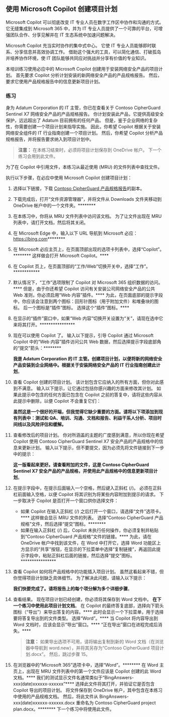 
使用 Microsoft Copilot 创建项目计划
---
Microsoft Copilot 可以彻底改变 IT 专业人员在数字工作区中协作和沟通的方式。 它无缝集成到 Microsoft 365 中，并为 IT 专业人员提供了一个可靠的平台，可增强团队合作、分享见解并在 IT 生态系统中加速问题解决。

Microsoft Copilot 充当实时协作的集中式中心。 它使 IT 专业人员能够即时联系、分享信息并高效协调工作。 借助这个强大的工具，可以简化通信、打破孤岛并培养协作环境，使 IT 团队能够共同应对挑战并分享有价值的专业知识。

本培训练习使用必应中的 Microsoft Copilot 创建用于安装网络安全产品的项目计划。 首先要求 Copilot 分析计划安装的新网络安全产品的产品规格报告。 然后，要求它使用产品规格报告中的信息更新项目计划。

### 练习

身为 Adatum Corporation 的 IT 主管，你已在查看关于 Contoso CipherGuard Sentinel X7 网络安全产品的产品规格报告。 你计划安装此产品，它提供高级安全保护，远远超出了 Adatum 目前拥有的任何产品。 但是，鉴于企业网络的复杂性，你需要创建一个项目计划来指导实施。 因此，你希望 Copilot 根据关于安装网络安全组件的 IT 行业指南创建一个项目计划。 然后，你希望 Copilot 分析产品规格报告，并将报告要求纳入到项目计划中。

> **注意：** 在本练习结束时，必须将项目计划保存到 OneDrive 帐户。 下一个练习会用到此文件。

为了在 Copilot 中引用文件，本练习从最近使用 (MRU) 的文件列表中查找文件。

执行以下步骤，在必应中使用 Microsoft Copilot 创建项目计划：

1.  选择以下链接，下载 [Contoso CipherGuard 产品规格报告](https://go.microsoft.com/fwlink/?linkid=2269123)的副本。
2.  下载完成后，打开“文件资源管理器”，并将文件从 Downloads 文件夹移动到 OneDrive 帐户中的一个文件夹。********
3.  在本练习中，你将从 MRU 文件列表中访问该文档。 为了让文件出现在 MRU 列表中，请打开文档，然后将其关闭。
4.  在 Microsoft Edge 中，输入以下 URL 导航到 Microsoft 必应：https://bing.com********
5.  在 Microsoft 必应主页上，在页面顶部出现的选项卡列表中，选择“Copilot”。******** 这样做会打开 Microsoft Copilot。****
6.  在 Copilot 页上，在页面顶部的“工作/Web”切换开关中，选择“工作”。************
7.  默认情况下，“工作”选项限制了 Copilot 对 Microsoft 365 组织数据的访问。**** 但是，由于你还希望 Copilot 访问有关安装公司网络安全产品的公共 Web 准则，你必须启用“Web 内容”插件。**** 为此，在页面底部的提示字段中，你应该会注意到两个图标：回形针图标（用于附加文件）和堆叠块的图标。 后一个图标是“插件”图标。 选择这个“插件”图标。****
8.  在显示的“插件”窗口中，如果“Web 内容”切换开关设置为“关”，请现在选中它来将其打开。****************
9.  现在可以使用 Copilot 了。 输入以下提示，引导 Copilot 通过 Microsoft Copilot 中的“Web 内容”插件访问公共 Web 数据，然后选择提示字段底部角的“提交”箭头：********
    
    **我是 Adatum Corporation 的 IT 主管。创建项目计划，以便将新的网络安全产品安装到企业网络中。根据关于安装网络安全产品的 IT 行业指南创建此计划**。
10. 查看 Copilot 创建的项目计划。 该计划包含它应纳入的所有方面，但你对此感到不满意。 输入以下提示，让它通过包括你感兴趣的方面来修改其计划。 如果此提示中包含的任何方面已包含在 Copilot 之前的答复中，请将这些内容从此提示中删除，以便 Copilot 不会重复它们：
    
    **虽然这是一个很好的开端，但我觉得它缺少重要的方面。请将以下项添加到现有列表中：测试和 QA、培训、沟通、文档和报告、利益干系人分析、项目时间线以及风险评估和缓解。**
11. 查看修改后的项目计划。 你对所涵盖的主题的广度感到满意，所以你现在希望 Copilot 使用 Contoso CipherGuard Sentinel X7 安全产品的产品规格中的信息来更新计划。 输入以下提示，但不要提交，因为必须先将文件链接到下一步中的提示：
    
    **这一版看起来更好。请查看附加的文件，这是 Contoso CipherGuard Sentinel X7 安全产品的产品规格，并使用此产品规格中的信息更新项目计划**。
12. 在提示字段中，在提示后面输入一个空格，然后键入正斜杠 (/)。 必须在正斜杠前面输入空格，以便 Copilot 将其识别为将某些内容附加到提示的请求。 下一步取决于 Copilot 是否打开一个窗口供你选择文件：
     -  如果 Copilot 在输入正斜杠 (/) 之后打开一个窗口，请选择“文件”选项卡。**** 这样做会显示 MRU 文件的列表。 选择“Contoso CipherGuard 产品规格”文件，然后选择“提交”图标。********
     -  如果在输入正斜杠 (/) 后，Copilot 未执行任何操作，你必须复制并粘贴到“Contoso CipherGuard 产品规格”文件的链接。**** 为此，请在 OneDrive 帐户中找到该文件，在 Word 中打开它，选择 Word 功能区上方显示的“共享”按钮，在显示的下拉菜单中选择“复制链接”，再返回此提示字段中，粘贴正斜杠后面的链接，然后选择“提交”图标。****************
13. 查看 Copilot 如何将产品规格中的功能插入项目计划。 虽然这看起来不错，但你觉得项目计划缺乏具体细节。 为了解决此问题，请输入以下提示：
    
    **我们快要完成了。请将报告上的每个项分解为多个详细步骤**。
14. 查看结果。 现在项目计划已经创建，你必须将其保存到 Word 文档中。 **在下一个练习中使用此项目计划文档**。 在 Copilot 的最终答复底部，选择向下箭头图标（“导出”）来导出答复的内容。**** 此时会显示一个下拉菜单，用于选择要将答复导出到的文件类型。 选择“Word”。**** 当 Copilot 将内容导出到 Word 文档时，应该会显示“导出”窗口。**** “正在导出”窗口在进程完成后消失。****
    > **注意：** 如果导出选项不可用，请将输出复制到新的 Word 文档（在浏览器中导航到 word.new），并将其另存为“Contoso CipherGuard 项目计划.docx”。 然后，跳过步骤 15。
15. 在浏览器中的“Microsoft 365”选项卡中，选择“Word”。******** 在 Word 主页上，出现在 MRU 文件列表中的第一个文件应该是 Copilot 创建的此 Word 文档。**** 我们的测试显示文件名通常类似于“BingAnswers-xxx(date)xxxxxx-xxxxxx”**** 选择此文件将其打开，并验证它是否包含 Copilot 导出的项目计划。 将文件保存到 OneDrive 帐户，其中包含在本练习中使用的产品规格文档。 然后，将此文件从 BingAnswers-xxx(date)xxxxxx-xxxxxx.docx 重命名为 Contoso CipherGuard project plan.docx。******** 下一个练习中将使用此文件。
